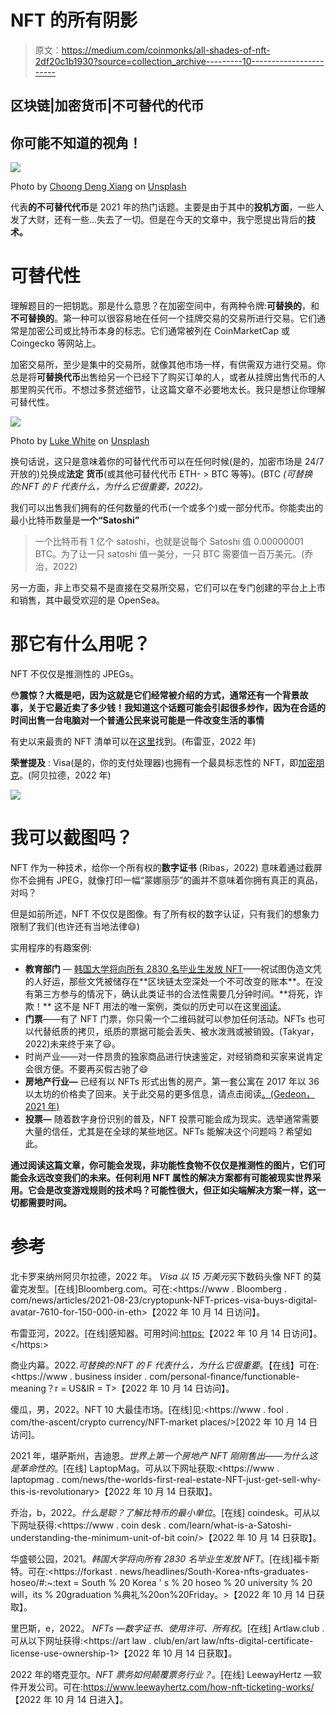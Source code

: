# NFT 的所有阴影

> 原文：<https://medium.com/coinmonks/all-shades-of-nft-2df20c1b1930?source=collection_archive---------10----------------------->

## 区块链|加密货币|不可替代的代币

## 你可能不知道的视角！

![](img/8e4da24eabeb9e57cec8dc0757af0915.png)

Photo by [Choong Deng Xiang](https://unsplash.com/@dengxiangs?utm_source=medium&utm_medium=referral) on [Unsplash](https://unsplash.com?utm_source=medium&utm_medium=referral)

代表**的不可替代代币**是 2021 年的热门话题。主要是由于其中的**投机方面**，一些人发了大财，还有一些...失去了一切。但是在今天的文章中，我宁愿提出背后的**技术。**

# 可替代性

理解题目的一把钥匙。那是什么意思？在加密空间中，有两种令牌:**可替换的**，和**不可替换的**。第一种可以很容易地在任何一个挂牌交易的交易所进行交易。它们通常是加密公司或比特币本身的标志。它们通常被列在 CoinMarketCap 或 Coingecko 等网站上。

加密交易所，至少是集中的交易所，就像其他市场一样，有供需双方进行交易。你总是将**可替换代币**出售给另一个已经下了购买订单的人，或者从挂牌出售代币的人那里购买代币。不想过多赘述细节，让这篇文章不必要地太长。我只是想让你理解可替代性。

![](img/e776ad7b469dfc24e5fd99afaa1b897d.png)

Photo by [Luke White](https://unsplash.com/@dynamite_luke?utm_source=medium&utm_medium=referral) on [Unsplash](https://unsplash.com?utm_source=medium&utm_medium=referral)

换句话说，这只是意味着你的可替代代币可以在任何时候(是的，加密市场是 24/7 开放的)兑换成**法定** **货币**(或其他可替代代币 ETH- > BTC 等等)。(BTC *(可替换的:NFT 的 F 代表什么，为什么它很重要，2022)。*

我们可以出售我们拥有的任何数量的代币(一个或多个)或一部分代币。你能卖出的最小比特币数量是**一个“Satoshi”**

> 一个比特币有 1 亿个 satoshi，也就是说每个 Satoshi 值 0.00000001 BTC。为了让一只 satoshi 值一美分，一只 BTC 需要值一百万美元。(乔治，2022)

另一方面，非上市交易不是直接在交易所交易，它们可以在专门创建的平台上上市和销售，其中最受欢迎的是 OpenSea。

# 那它有什么用呢？

NFT 不仅仅是推测性的 JPEGs。

😳**震惊？大概是吧，因为这就是它们经常被介绍的方式，通常还有一个背景故事，关于它最近卖了多少钱！我知道这个话题可能会引起很多炒作，因为在合适的时间出售一台电脑对一个普通公民来说可能是一件改变生活的事情**

有史以来最贵的 NFT 清单可以在[这里](https://sensoriumxr.com/articles/most-expensive-nft-sales)找到。(布雷亚，2022 年)

**荣誉提及** : Visa(是的，你的支付处理器)也拥有一个最具标志性的 NFT，即[加密朋克](https://www.bloomberg.com/news/articles/2021-08-23/cryptopunk-nft-prices-visa-buys-digital-avatar-7610-for-150-000-in-eth)。(阿贝拉德，2022 年)

![](img/806f569af3d28265d4212708e7eda35b.png)

# 我可以截图吗？

NFT 作为一种技术，给你一个所有权的**数字证书** (Ribas，2022) 意味着通过截屏你不会拥有 JPEG，就像打印一幅“蒙娜丽莎”的画并不意味着你拥有真正的真品，对吗？

但是如前所述，NFT 不仅仅是图像。有了所有权的数字认证，只有我们的想象力限制了我们(也许还有当地法律😄)

实用程序的有趣案例:

*   **教育部门** — [韩国大学将向所有 2830 名毕业生发放 NFT](https://forkast.news/headlines/south-korea-nfts-graduates-hoseo/#:~:text=South%20Korea's%20Hoseo%20University%20will,its%20graduation%20ceremony%20on%20Friday.)——祝试图伪造文凭的人好运，那些文凭被储存在**区块链太空深处一个不可改变的账本**。在没有第三方参与的情况下，确认此类证书的合法性需要几分钟时间。**将死，诈欺！** 这不是 NFT 用法的唯一案例，类似的历史可以在这里[阅读](https://forkast.news/headlines/samsung-backed-university-nfts-graduates/)。
*   **门票**——有了 NFT 门票，你只需一个二维码就可以参加任何活动。NFTs 也可以代替纸质的拷贝，纸质的票据可能会丢失、被水泼溅或被销毁。(Takyar，2022)未来终于来了😃。
*   时尚产业——对一件昂贵的独家商品进行快速鉴定，对经销商和买家来说肯定会很方便。不要再买假古驰了😄
*   **房地产行业—** 已经有以 NFTs 形式出售的房产。第一套公寓在 2017 年以 36 以太坊的价格卖了回来。关于此交易的更多信息，请点击阅读[。(Gedeon，2021 年)](https://www.laptopmag.com/news/the-worlds-first-real-estate-nft-just-got-sold-why-this-is-revolutionary)
*   **投票—** 随着数字身份识别的普及，NFT 投票可能会成为现实。选举通常需要大量的信任，尤其是在全球的某些地区。NFTs 能解决这个问题吗？希望如此。

**通过阅读这篇文章，你可能会发现，非功能性食物不仅仅是推测性的图片，它们可能会永远改变我们的未来。任何利用 NFT 属性的解决方案都有可能被现实世界采用。它会是改变游戏规则的技术吗？可能性很大，但正如尖端解决方案一样，这一切都需要时间。**

# 参考

北卡罗来纳州阿贝尔拉德，2022 年。 *Visa 以 15 万美元*买下数码头像 NFT 的莫霍克发型。[在线]Bloomberg.com。可在:<https://www . Bloomberg . com/news/articles/2021-08-23/cryptopunk-NFT-prices-visa-buys-digital-avatar-7610-for-150-000-in-eth>【2022 年 10 月 14 日访问】。

布雷亚河，2022。[在线]感知器。可用时间:<https:>【2022 年 10 月 14 日访问】。</https:>

商业内幕。2022.*可替换的:NFT 的 F 代表什么，为什么它很重要*。【在线】可在:<https://www . business insider . com/personal-finance/functionable-meaning？r = US&IR = T>【2022 年 10 月 14 日访问】。

傻瓜，男，2022。NFT 10 大最佳市场。[在线]见:<https://www . fool . com/the-ascent/crypto currency/NFT-market places/>[2022 年 10 月 14 日访问]。

2021 年，堪萨斯州，吉迪恩。*世界上第一个房地产 NFT 刚刚售出——为什么这是革命性的*。[在线] LaptopMag。可从以下网址获取:<https://www . laptopmag . com/news/the-worlds-first-real-estate-NFT-just-get-sell-why-this-is-revolutionary>【2022 年 10 月 14 日获取】。

乔治，b，2022。*什么是聪？了解比特币的最小单位*。[在线] coindesk。可从以下网址获得:<https://www . coin desk . com/learn/what-is-a-Satoshi-understanding-the-minimum-unit-of-bit coin/>【2022 年 10 月 14 日获取】。

华盛顿公园，2021。*韩国大学将向所有 2830 名毕业生发放 NFT*。[在线]福卡斯特。可在:<https://forkast . news/headlines/South-Korea-nfts-graduates-hoseo/#:~:text = South % 20 Korea ' s % 20 hoseo % 20 university % 20 will，its % 20graduation %典礼%20on%20Friday。>【2022 年 10 月 14 日获取】。

里巴斯，e，2022。 *NFTs —数字证书、使用许可、所有权*。[在线] Artlaw.club .可从以下网址获得:<https://art law . club/en/art law/nfts-digital-certificate-license-use-ownership-1>【2022 年 10 月 14 日获取】。

2022 年的塔克亚尔。*NFT 票务如何颠覆票务行业？*。[在线] LeewayHertz —软件开发公司。可在:<https://www.leewayhertz.com/how-nft-ticketing-works/>【2022 年 10 月 14 日进入】。